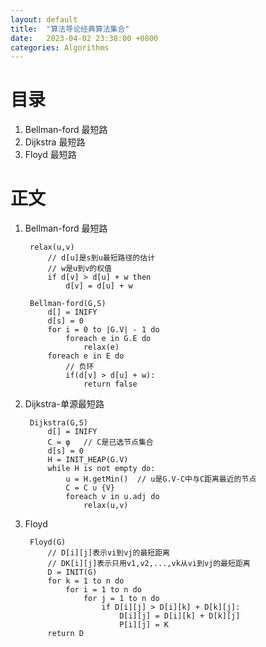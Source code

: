 ```yaml
---
layout: default
title:  "算法导论经典算法集合"
date:   2023-04-02 23:38:00 +0800
categories: Algorithms
---
```

# 目录
1. Bellman-ford 最短路
2. Dijkstra 最短路
3. Floyd 最短路
# 正文
1. Bellman-ford 最短路

        relax(u,v)
            // d[u]是s到u最短路径的估计
            // w是u到v的权值
            if d[v] > d[u] + w then 
                d[v] = d[u] + w
        
        Bellman-ford(G,S)
            d[] = INIFY
            d[s] = 0
            for i = 0 to |G.V| - 1 do
                foreach e in G.E do
                    relax(e)
            foreach e in E do
                // 负环
                if(d[v] > d[u] + w):
                    return false

2. Dijkstra-单源最短路  

        Dijkstra(G,S)
            d[] = INIFY
            C = φ   // C是已选节点集合
            d[s] = 0
            H = INIT_HEAP(G.V)  
            while H is not empty do:
                u = H.getMin()  // u是G.V-C中与C距离最近的节点
                C = C ∪ {V}
                foreach v in u.adj do
                    relax(u,v)

3. Floyd

        Floyd(G)
            // D[i][j]表示vi到vj的最短距离
            // DK[i][j]表示只用v1,v2,...,vk从vi到vj的最短距离
            D = INIT(G)
            for k = 1 to n do
                for i = 1 to n do
                    for j = 1 to n do
                        if D[i][j] > D[i][k] + D[k][j]:
                            D[i][j] = D[i][k] + D[k][j]
                            P[i][j] = K
            return D
        

